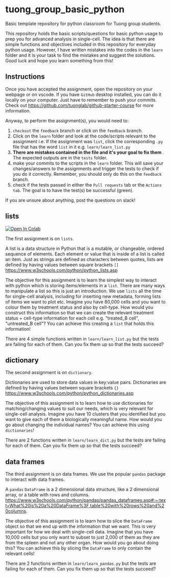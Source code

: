 # tuong_group_basic_python
Basic template repository for python classroom for Tuong group students.

This repository holds the basic scripts/questions for basic python usage to prep you for advanced analysis in single-cell. The idea is that there are simple functions and objectives included in this repository for everyday python usage. However, I have written mistakes into the codes in the `learn` folder and it is your task to find the mistakes and suggest the solutions. Good luck and hope you learn something from this!

## Instructions

Once you have accepted the assignment, open the repository on your webpage or on vscode. If you have `GitHub` desktop installed, you can do it locally on your computer. Just have to remember to push your commits. Check out https://github.com/tuonglab/github-starter-course for more information.

Anyway, to perform the assignment(s), you would need to:

1) `checkout` the `feedback` branch or click on the `feedback` branch.
2) Click on the `learn` folder and look at the code/scripts relevant to the assignment i.e. If the assignment was `list`, click the corresponding `.py` file that has the word `list` in it e.g. `learn/learn_list.py`
3) <b>There are mistakes contained in the file and it's your goal to fix them </b>. The expected outputs are in the `tests` folder.
5) make your commits to the scripts in the `learn` folder. This will save your changes/answers to the assignments and trigger the tests to check if you do it correctly. Remember, you should only do this on the `feedback` branch.
7) check if the tests passed in either the `Pull requests` tab or the `Actions tab`. The goal is to have the test(s) be successful (green).

If you are unsure about anything, post the questions on slack!

## lists
[![Open In Colab](https://colab.research.google.com/assets/colab-badge.svg)](https://colab.research.google.com/github/tuonglab/tuong_group_basic_python/blob/master/notebooks/learning_list.ipynb)

The first assignment is on `lists`.

A list is a data structure in Python that is a mutable, or changeable, ordered sequence of elements. Each element or value that is inside of a list is called an item. Just as strings are defined as characters between quotes, lists are defined by having values between square brackets `[]`
https://www.w3schools.com/python/python_lists.asp

The objective for this assignment is to learn the simplest way to interact with python which is storing items/elements in a `list`. There are many ways to manipulate a list so this is just an introduction. We use `lists` all the time for single-cell analysis, including for inserting new metadata, forming lists of items we want to plot etc. Imagine you have 80,000 cells and you want to colour them by treatment status and also by cell-type. How would you construct this information so that we can create the relevant treatment status + cell-type information for each cell e.g. "treated_B cell", "untreated_B cell"? You can achieve this creating a `list` that holds this information!

There are 4 simple functions written in `learn/learn_list.py` but the tests are failing for each of them. Can you fix them up so that the tests succeed?

## dictionary

The second assignment is on `dictionary`.

Dictionaries are used to store data values in key:value pairs. Dictionaries are defined by having values between square brackets `{}`
https://www.w3schools.com/python/python_dictionaries.asp

The objective of this assignment is to learn how to use dictionaries for matching/changing values to suit our needs, which is very relevant for single-cell analysis.
Imagine you have 10 clusters that you identified but you want to give each of them a biologically meaningful name. How would you go about changing the individual names? You can achieve this using `dictionaries`!

There are 2 functions written in `learn/learn_dict.py` but the tests are failing for each of them. Can you fix them up so that the tests succeed?

## data frames

The third assignment is on data frames. We use the popular `pandas` package to interact with data frames.

A `pandas` `DataFrame` is a 2 dimensional data structure, like a 2 dimensional array, or a table with rows and columns.
https://www.w3schools.com/python/pandas/pandas_dataframes.asp#:~:text=What%20is%20a%20DataFrame%3F,table%20with%20rows%20and%20columns.

The objective of this assignment is to learn how to slice the `DataFrame` object so that we end up with the information that we want. This is very important for how we deal with single-cell data. Imagine that you have 10,000 cells but you only want to subset to just 2,000 of them as they are from the spleen and not any other organ. How would you go about doing this? You can achieve this by slicing the `DataFrame` to only contain the relevant cells!

There are 2 functions written in `learn/learn_pandas.py` but the tests are failing for each of them. Can you fix them up so that the tests succeed?
